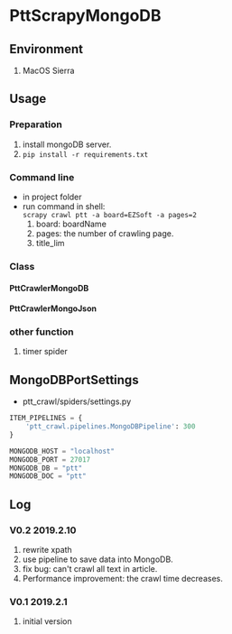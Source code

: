 # PttScrapyMongoDB

## Environment

1. MacOS Sierra

## Usage

### Preparation

1. install mongoDB server.
2. `pip install -r requirements.txt`

### Command line

* in project folder
* run command in shell:  
    `scrapy crawl ptt -a board=EZSoft -a pages=2`
    1. board: boardName
    2. pages: the number of crawling page.
    3. title_lim

### Class

#### PttCrawlerMongoDB

#### PttCrawlerMongoJson


### other function

1. timer spider

## MongoDBPortSettings

*  ptt_crawl/spiders/settings.py

```python
ITEM_PIPELINES = {
    'ptt_crawl.pipelines.MongoDBPipeline': 300
}

MONGODB_HOST = "localhost"
MONGODB_PORT = 27017
MONGODB_DB = "ptt"
MONGODB_DOC = "ptt"
```

## Log

### V0.2 2019.2.10

1. rewrite xpath
2. use pipeline to save data into MongoDB.
3. fix bug: can't crawl all text in article.
4. Performance improvement: the crawl time decreases.

### V0.1 2019.2.1

1. initial version